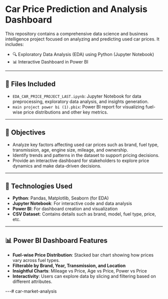 # Car Price Prediction and Analysis Dashboard

This repository contains a comprehensive data science and business intelligence project focused on analyzing and predicting used car prices. It includes:

- 🔍 Exploratory Data Analysis (EDA) using Python (Jupyter Notebook)
- 📊 Interactive Dashboard in Power BI

---

## 📁 Files Included

- `EDA_CAR_PRICE_PROJECT_LAST.ipynb`: Jupyter Notebook for data preprocessing, exploratory data analysis, and insights generation.
- `main project power bi (1).pbix`: Power BI report for visualizing fuel-wise price distributions and other key metrics.

---

## 🎯 Objectives

- Analyze key factors affecting used car prices such as brand, fuel type, transmission, age, engine size, mileage, and ownership.
- Identify trends and patterns in the dataset to support pricing decisions.
- Provide an interactive dashboard for stakeholders to explore price dynamics and make data-driven decisions.

---

## 🧪 Technologies Used

- **Python**: Pandas, Matplotlib, Seaborn (for EDA)
- **Jupyter Notebook**: For interactive code and data analysis
- **Power BI**: For dashboard creation and visualization
- **CSV Dataset**: Contains details such as brand, model, fuel type, price, etc.

---

## 📊 Power BI Dashboard Features

- **Fuel-wise Price Distribution**: Stacked bar chart showing how prices vary across fuel types.
- **Filterable by Brand, Year, Transmission, and Location**
- **Insightful Charts**: Mileage vs Price, Age vs Price, Power vs Price
- **Interactivity**: Users can explore data by slicing and filtering based on different attributes.

---# car-market-analysis
